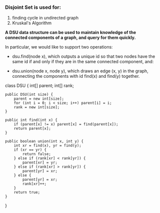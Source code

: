 ### Disjoint Set is used for:
1. finding cycle in undirected graph
2. Kruskal's Algorithm 

**A DSU data structure can be used to maintain knowledge of the connected components of a graph, and query for them quickly.**

In particular, we would like to support two operations:

- dsu.find(node x), which outputs a unique id so that two nodes have the same id if and only if they are in the same connected component, and:

- dsu.union(node x, node y), which draws an edge (x, y) in the graph, connecting the components with id find(x) and find(y) together.

class DSU {
    int[] parent;
    int[] rank;

    public DSU(int size) {
        parent = new int[size];
        for (int i = 0; i < size; i++) parent[i] = i;
        rank = new int[size];
    }

    public int find(int x) {
        if (parent[x] != x) parent[x] = find(parent[x]);
        return parent[x];
    }

    public boolean union(int x, int y) {
        int xr = find(x), yr = find(y);
        if (xr == yr) {
            return false;
        } else if (rank[xr] < rank[yr]) {
            parent[xr] = yr;
        } else if (rank[xr] > rank[yr]) {
            parent[yr] = xr;
        } else {
            parent[yr] = xr;
            rank[xr]++;
        }
        return true;
    }
}